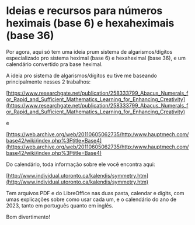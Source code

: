 # Ideias e recursos para números heximais (base 6) e hexaheximais (base 36)


Por agora, aqui só tem uma ideia prum sistema de algarismos/dígitos especializado pro sistema heximal (base 6) e hexaheximal (base 36), e um calendário convertido pra base heximal.

A ideia pro sistema de algarismos/dígitos eu tive me baseando principalmente nesses 2 trabalhos:

[https://www.researchgate.net/publication/258333799_Abacus_Numerals_for_Rapid_and_Sufficient_Mathematics_Learning_for_Enhancing_Creativity](https://www.researchgate.net/publication/258333799_Abacus_Numerals_for_Rapid_and_Sufficient_Mathematics_Learning_for_Enhancing_Creativity)

e

[https://web.archive.org/web/20110605062735/http:/www.hauptmech.com/base42/wiki/index.php%3Ftitle=Base4](https://web.archive.org/web/20110605062735/http:/www.hauptmech.com/base42/wiki/index.php%3Ftitle=Base4)

Do calendário, toda informação sobre ele você encontra aqui:

[http://www.individual.utoronto.ca/kalendis/symmetry.htm](http://www.individual.utoronto.ca/kalendis/symmetry.htm)

Tem arquivos PDF e do LibreOffice nas duas pasta, calendar e digits, com umas explicações sobre como usar cada um, e o calendário do ano de 2023, tanto em português quanto em inglês.

Bom divertimento!
